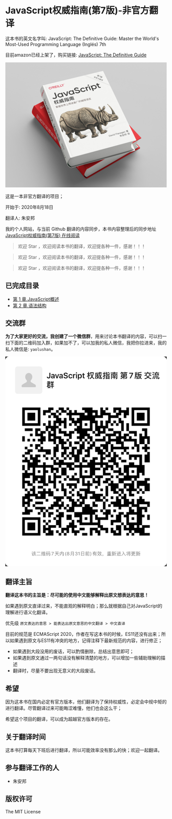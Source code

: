 # JavaScript权威指南(第7版)-非官方翻译

这本书的英文名字叫: JavaScript: The Definitive Guide: Master the World's Most-Used Programming Language (Inglés) 7th

目前amazon已经上架了，购买链接:  [JavaScript: The Definitive Guide](https://www.amazon.com/-/zh/JavaScript-Definitive-Most-Used-Programming-Language-dp-1491952024/dp/1491952024/)

![](./book-preview-900.jpg)

这是一本非官方翻译的项目；

开始于: 2020年8月18日

翻译人: 朱安邦

我的个人网站，与当前 Github 翻译的内容同步，本书内容整理后的同步地址 [JavaScript权威指南(第7版) 在线阅读](https://www.axihe.com/books/js-qwzn/home.html) 

> 欢迎 Star ，欢迎阅读本书的翻译，欢迎提各种一件，感谢！！！

> 欢迎 Star ，欢迎阅读本书的翻译，欢迎提各种一件，感谢！！！

> 欢迎 Star ，欢迎阅读本书的翻译，欢迎提各种一件，感谢！！！

## 已完成目录

- [第 1 章.JavaScript概述](./010.JavaScript概述.md)
- [第 2 章.语法结构](./020.语法结构.md)

## 交流群

**为了大家更好的交流，我创建了一个微信群**，用来讨论本书翻译的内容，可以扫一扫下面的二维码加入群，如果加不了，可以加我的私人微信，我把你拉进来，我的私人微信是: `yaolushan`。

![](./img/club.png)

## 翻译主旨

**翻译这本书的主旨是：尽可能的使用中文能够解释出原文想表达的意思！**

如果遇到原文直译过来，不能直观的解释明白；那么就根据自己对JavaScript的理解进行语义化翻译。

优先级 `原文表达的意思 > 能表达出原文意思的中文翻译 > 中文直译`

目前的规范是 ECMAScript 2020，作者在写这本书的时候，ES11还没有出来；所以如果遇到原文与ES11有冲突的地方，记得注释下最新规范的内容，进行修正；

- 如果遇到大段没用的废话，可以酌情删除，总结出意思即可；
- 如果遇到原文通过一两句话没有解释清楚的地方，可以增加一些辅助理解的描述
- 翻译时，尽量不要出现无意义的大段废话。

## 希望

因为这本书在国内必定有官方版本，他们翻译为了保持权威性，必定会中规中矩的进行翻译。尽管翻译过来可能晦涩难懂，他们也会这么干；

希望这个项目的翻译，可以成为超越官方版本的存在。

## 关于翻译时间

这本书打算每天下班后进行翻译，所以可能效率没有那么的快；欢迎一起翻译。

## 参与翻译工作的人

- 朱安邦

## 版权许可

The MIT License
